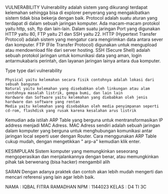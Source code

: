 VULNERABILITY
Vulnerability adalah sistem yang dikurangi terdapat kelemahan sehingga bisa di explorer penyerang yang mengakibatkan sistem tidak bisa bekerja dengan baik. Protocol adalah suatu aturan yang terdapat di dalam sebuah jaringan komputer. Ada macam-macam protokol yaitu http, ssh, ftp dan lain-lain. Dalam suatu jaringan Port yang digunakan HTTP yaitu 80, FTP yaitu 21 dan SSH yaitu 22. HTTP (Hypertext Transfer Protocol) adalah sistem yang mengatur cara mengirimkan data antara sever dan komputer. FTP (File Transfer Protocol) digunakan untuk mengupload atau mendownload file dari server hosting. SSH (Secure Shell) adalah sebuah protokol jaringan untuk komunikasi data yang aman, login antarmukabaris perintah, dan layanan jaringan lainya antara dua komputer.

Type type dari vulnerability

    Physical yaitu kelemahan secara fisik contohnya adalah lokasi dari sebuah bangunan
    Natural yaitu kelemahan yang disebabkan oleh linkungan atau alam contohnya masalah listrik, gempa bumi, dan lain lain
    Hardware dan Software yaitu kelemahan yang diebabkan oleh jenis hardware dan software yang rentan
    Media yaitu kelemahan yang disebabkan oleh media penyimpanan seperti cd-rom, flashdisk yang rusak karena kesalahan arus listrik

Kemudian ada istilah ARP Table yang berguna untuk mentransformasikan IP address menjadi MAC Adress. MAC Adress sendiri adalah sebuah jaringan dalam komputer yang berguna untuk menghubungan komunikasi antar jaringan local seperti user dengan Router. Cara menggunakan ARP Table cukup mudah, dengan mengetikkan " arp-a" kemudian klik enter.

KESIMPULAN
Sistem komputer yang memungkinkan seseorang mengoperasikan dan menjalankannya dengan benar, atau memungkinkan pihak tak berwenang (bisa hacker) mengambil alih

SARAN
Dengan adanya praktek dan contoh akan lebih mudah mengerti dan mencari referensi yang lain agar lebih baik.

NAMA : IQBAL FITRA RAMADHAN
NPM : 1144023
KELAS : D4 TI 3C

